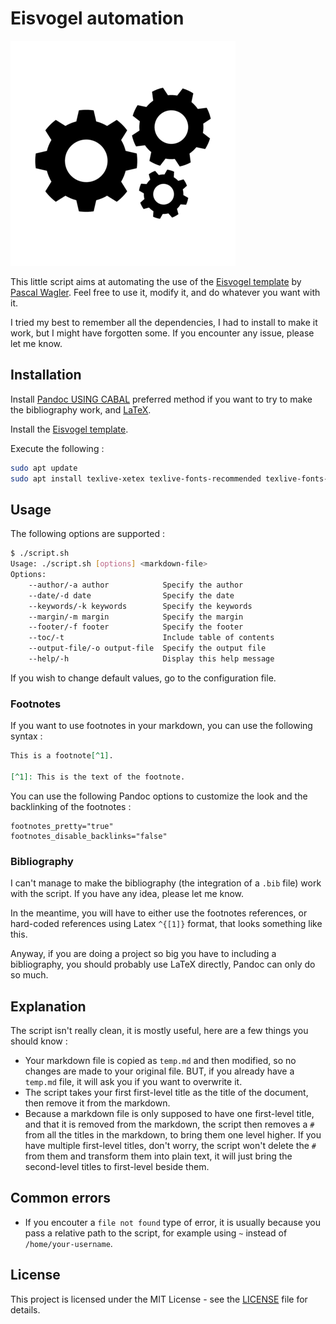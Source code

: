 # Eisvogel automation

![Repo Logo](./res/repo_logo.png)

This little script aims at automating the use of the [Eisvogel template](https://github.com/Wandmalfarbe/pandoc-latex-template/tree/master) by [Pascal Wagler](https://github.com/Wandmalfarbe). Feel free to use it, modify it, and do whatever you want with it.

I tried my best to remember all the dependencies, I had to install to make it work, but I might have forgotten some. If you encounter any issue, please let me know.

## Installation

Install [Pandoc USING CABAL](https://pandoc.org/installing.html#quick-cabal-method) preferred method if you want to try to make the bibliography work, and [LaTeX](https://en.wikibooks.org/wiki/LaTeX/Installation#Distributions).

Install the [Eisvogel template](https://github.com/Wandmalfarbe/pandoc-latex-template/tree/master).

Execute the following : 

```bash
sudo apt update
sudo apt install texlive-xetex texlive-fonts-recommended texlive-fonts-extra texlive-latex-extra texlive-science
```

## Usage

The following options are supported :

```bash
$ ./script.sh 
Usage: ./script.sh [options] <markdown-file>
Options:
    --author/-a author            Specify the author
    --date/-d date                Specify the date
    --keywords/-k keywords        Specify the keywords
    --margin/-m margin            Specify the margin
    --footer/-f footer            Specify the footer
    --toc/-t                      Include table of contents
    --output-file/-o output-file  Specify the output file
    --help/-h                     Display this help message
```

If you wish to change default values, go to the configuration file.

### Footnotes

If you want to use footnotes in your markdown, you can use the following syntax :

```markdown
This is a footnote[^1].

[^1]: This is the text of the footnote.
```

You can use the following Pandoc options to customize the look and the backlinking of the footnotes : 

```
footnotes_pretty="true"
footnotes_disable_backlinks="false"
```

### Bibliography

I can't manage to make the bibliography (the integration of a `.bib` file) work with the script. If you have any idea, please let me know. 

In the meantime, you will have to either use the footnotes references, or hard-coded references using Latex `^{[1]}` format, that looks something like this.

Anyway, if you are doing a project so big you have to including a bibliography, you should probably use LaTeX directly, Pandoc can only do so much.

## Explanation

The script isn't really clean, it is mostly useful, here are a few things you should know :
- Your markdown file is copied as `temp.md` and then modified, so no changes are made to your original file. BUT, if you already have a `temp.md` file, it will ask you if you want to overwrite it.
- The script takes your first first-level title as the title of the document, then remove it from the markdown.
- Because a markdown file is only supposed to have one first-level title, and that it is removed from the markdown, the script then removes a `#` from all the titles in the markdown, to bring them one level higher. If you have multiple first-level titles, don't worry, the script won't delete the `#` from them and transform them into plain text, it will just bring the second-level titles to first-level beside them.

## Common errors

- If you encouter a `file not found` type of error, it is usually because you pass a relative path to the script, for example using `~` instead of `/home/your-username`. 

## License

This project is licensed under the MIT License - see the [LICENSE](LICENSE) file for details.
